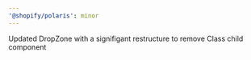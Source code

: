 ```yaml
---
'@shopify/polaris': minor
---
```


Updated DropZone with a signifigant restructure to remove Class child component
